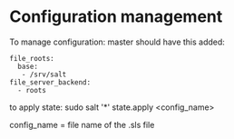 # Configuration management

To manage configuration:
master should have this added:
```
file_roots:
  base:
   - /srv/salt
file_server_backend:
  - roots
```

to apply state: sudo salt '*' state.apply <config_name>

config_name = file name of the .sls file